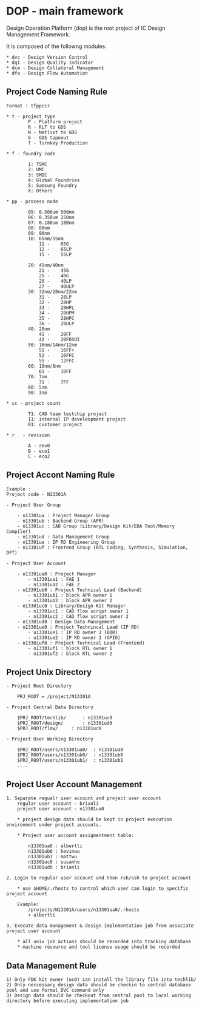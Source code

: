 # DOP - main framework
Design Operation Platform (dop) is the root project of IC Design Management Framework.

It is composed of the followng modules:

	* dvc - Design Version Control
	* dqi - Design Quality Indicator
	* dcm - Design Collateral Management
	* dfa - Design Flow Automation


## Project Code Naming Rule

	Format : tfppccr
	
	* t - project type
			P - Platform project
			R - RLT to GDS
			N - Netlist to GDS
			G - GDS tapeout
			T - Turnkey Production
	
	* f - foundry code
	
			1: TSMC
			2: UMC
			3: SMIC
			4: Global Foundries
			5: Samsung Foundry
			X: Others

	* pp - process node
	
			05: 0.500um	500nm
			06: 0.350um	250nm
			07: 0.180um	180nm
			08: 80nm
			09: 90nm
			10: 65nm/55nm
				11 -	65G
				12 -	65LP
				15 -	55LP

			20: 45nm/40nm
				21 -	45G
				25 -	40G
				26 -	40LP
				27 -	40ULP
			30: 32nm/28nm/22nm
				31 -	28LP
				32 -	28HP
				33 -	28HPL
				34 -	28HPM
				35 -	28HPC
				36 -	28ULP
			40: 20nm
				41 -	20FF
				42 -	20FDSOI
			50: 16nm/14nm/12nm
				51 -	16FF+
				52 -	16FFC
				55 -	12FFC
			60: 10nm/8nm
				61 -	10FF
			70: 7nm
				71 -	7FF
			80: 5nm
			90: 3nm

	* cc - project count
	
			T1: CAD team testchip project
			I1: internal IP develeopment project
			01: customer project

	* r   - revision
	
			A - rev0
			B - eco1
			C - eco2 


## Project Accont Naming Rule

	Example :
	Project code - N13301A 

	- Project User Group
	
		- n13301ua : Project Manager Group 
		- n13301ub : Backend Group (APR)
		- n13301uc : CAD Group (Library/Design Kit/EDA Tool/Memory Compiler)
		- n13301ud : Data Management Group
		- n13301ue : IP RD Engineering Group
		- n13301uf : Frontend Group (RTL Coding, Synthesis, Simulation, DFT)

	- Project User Account
	
		- n13301ua0 : Project Manager
			- n13301ua1 : FAE 1
			- n13301ua2 : FAE 2
		- n13301ub0 : Project Technical Lead (Backend)
			- n13301ub1 : block APR owner 1
			- n13301ub2 : block APR owner 2
		- n13301uc0 : Library/Design Kit Manager
			- n13301uc1 : CAD flow script owner 1
			- n13301uc2 : CAD flow script owner 2
		- n13301ud0 : Design Data Management
		- n13301ue0 : Project Technincal Lead (IP RD)
			- u13301ue1 : IP RD owner 1 (DDR)
			- u13301ue2 : IP RD owner 2 (GPIO)
		- n13301uf0 : Project Technical Lead (Frontend)
			- n13301uf1 : block RTL owner 1
			- n13301uf2 : block RTL owner 2


## Project Unix Directory

	- Project Root Directory
	
		PRJ_ROOT = /project/N13301A
		
	- Project Central Data Directory 
	
		$PRJ_ROOT/techlib/		: n13301uc0
		$PRJ_ROOT/design/		: n13301ud0
		$PRJ_ROOT/flow/		: n13301uc0

	- Project User Working Directory 
	
		$PRJ_ROOT/users/n13301ua0/	: n13301ua0
		$PRJ_ROOT/users/n13301ub0/	: n13301ub0
		$PRJ_ROOT/users/n13301ub1/	: n13301ub1
		....
 
## Project User Account Management

	1. Separate regualr user account and project user account
		regular user account - brianli
		project user account - n13301ua0

		* project design data should be kept in project execution environment under project accounts.

		* Project user account assigmentment table:
		
			n13301ua0 : albertli
			n13301ub0 : kevinwu
			n13301ub1 : mattwu
			n13301uc0 : susanho
			n13301ud0 : brianli
	
	2. Login to regular user account and then rsh/ssh to project account

		* use $HOME/.rhosts to control which user can login to specific project account
	
		Example: 
			/projects/N13301A/users/n13301ua0/.rhosts
			+ albertli

	3. Execute data management & design implementation job from associate project user account

		* all unix job actions should be recorded into tracking database
		* machine resource and tool license usage should be recorded  
		
## Data Management Rule

	1) Only FDK kit owner (uc0) can install the library file into techlib/
	2) Only neccessary design data should be checkin to central database pool and use formal DVC command only
	3) Design data should be checkout from central pool to local working directory before executing implementation job

